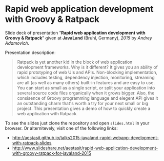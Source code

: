 # Rapid web application development with Groovy & Ratpack

Slide deck of presentation "**Rapid web application development with Groovy & Ratpack**" given at **JavaLand** (Bruhl, Germany), *2015* by *Andrey Adamovich*.

Presentation description:

> Ratpack is yet another kid in the block of web application development frameworks. Why is it different? It gives you an ability of rapid prototyping of web UIs and APIs. Non-blocking implementation, which includes testing, dependency injection, monitoring, streaming are all (as well as many others) built-in features and are easy to use. You can start as small as a single script, or split your application into several source code files organically when it grows bigger. Also, the consisence of Groovy programming language and elegent API gives it an outstanding charm that's worth a try for your next small or big project. This presentation gives a demo of how to quickly create a web application with Ratpack.

To see the slides just clone the repository and open `slides.html` in your browser. Or alternitevely, visit one of the following links:

- <http://aestasit.github.io/talks2015-javaland-rapid-webapp-development-with-ratpack-slides>
- <http://www.slideshare.net/aestasit/rapid-web-application-development-with-groovy-ratpack-for-javaland-2015>

